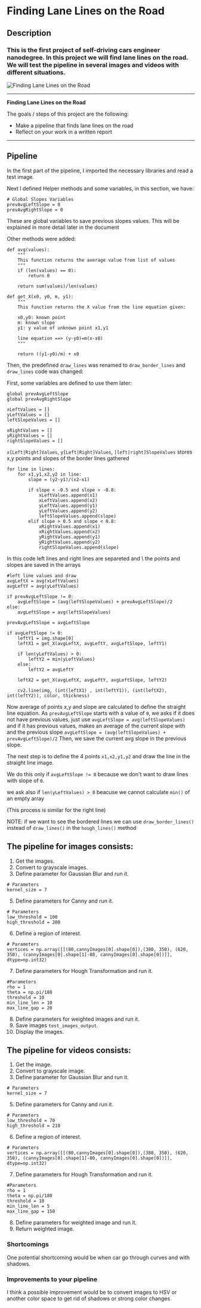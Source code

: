 # **Finding Lane Lines on the Road** 

## Description

### This is the first project of self-driving cars engineer nanodegree. In this project we will find lane lines on the road. We will test the pipeline in several images and videos with different situations.

[image1]: ./test_images_output/solidWhiteRight.jpg "Grayscale"
![Finding Lane Lines on the Road][image1]

---

**Finding Lane Lines on the Road**

The goals / steps of this project are the following:
* Make a pipeline that finds lane lines on the road
* Reflect on your work in a written report

---

## Pipeline

In the first part of the pipeline, I imported the necessary libraries and read a test image.

Next I defined Helper methods and some variables, in this section, we have:

```
# Global Slopes Variables
prevAvgLeftSlope = 0
prevAvgRightSlope = 0
```
These are global variables to save previous slopes values. This will be explained in more detail later in the document

Other methods were added:

```
def avg(values):
    """
    This function returns the average value from list of values
    """
    if (len(values) == 0):
        return 0
    
    return sum(values)/len(values)

def get_X(x0, y0, m, y1):
    """
    This function returns the X value from the line equation given:
    
    x0,y0: known point
    m: known slope
    y1: y value of unknown point x1,y1
    
    line equation ==> (y-y0)=m(x-x0) 
    """
    
    return ((y1-y0)/m) + x0
```
Then, the predefined `draw_lines` was renamed to `draw_border_lines` and `draw_lines` code was changed:

First, some variables are defined to use them later:
```
global prevAvgLeftSlope
global prevAvgRightSlope

xLeftValues = []
yLeftValues = []
leftSlopeValues = []

xRightValues = []
yRightValues = []
rightSlopeValues = []
```

`x[Left|Right]Values`, `y[Left|Right]Values`, `[left|right]SlopeValues` stores x,y points and slopes of the border lines gathered

```
for line in lines:
    for x1,y1,x2,y2 in line:
        slope = (y2-y1)/(x2-x1)
        
        if slope < -0.5 and slope > -0.8:
            xLeftValues.append(x1)
            xLeftValues.append(x2)
            yLeftValues.append(y1)
            yLeftValues.append(y2)
            leftSlopeValues.append(slope)
        elif slope > 0.5 and slope < 0.8:
            xRightValues.append(x1)
            xRightValues.append(x2)
            yRightValues.append(y1)
            yRightValues.append(y2)
            rightSlopeValues.append(slope)
```  
In this code left lines and right lines are separeted and \ the points and slopes are saved in the arrays

```
#left line values and draw   
avgLeftX = avg(xLeftValues)
avgLeftY = avg(yLeftValues)

if prevAvgLeftSlope != 0:
    avgLeftSlope = (avg(leftSlopeValues) + prevAvgLeftSlope)/2
else:
    avgLeftSlope = avg(leftSlopeValues)

prevAvgLeftSlope = avgLeftSlope

if avgLeftSlope != 0:
    leftY1 = img.shape[0]
    leftX1 = get_X(avgLeftX, avgLeftY, avgLeftSlope, leftY1)

    if len(yLeftValues) > 0:
        leftY2 = min(yLeftValues)
    else:
        leftY2 = avgLeftY
        
    leftX2 = get_X(avgLeftX, avgLeftY, avgLeftSlope, leftY2)

    cv2.line(img, (int(leftX1) , int(leftY1)), (int(leftX2), int(leftY2)), color, thickness)
```
Now average of points x,y and slope are calculated to define the straight line equation. As `prevAvgLeftSlope` starts with a value of `0`, we asks if it does not have previous values, just use `avgLeftSlope = avg(leftSlopeValues)` and if it has previous values, makes an average of the current slope with and the previous slope `avgLeftSlope = (avg(leftSlopeValues) + prevAvgLeftSlope)/2` Then, we save the current avg slope in the previous slope.

The next step is to define the 4 points `x1,x2,y1,y2` and draw the line in the straight line image.

We do this only if `avgLeftSlope != 0` because we don't want to draw lines with slope of `0`.

we ask also if `len(yLeftValues) > 0` beacuse we cannot calculate `min()` of an empty array

(This process is similar for the right line) 

NOTE: if we want to see the bordered lines we can use `draw_border_lines()` instead of `draw_lines()` in the `hough_lines()` method

## The pipeline for images consists:

1. Get the images.
2. Convert to grayscale images.
3. Define parameter for Gaussian Blur and run it.
```
# Parameters
kernel_size = 7
```
5. Define parameters for Canny and run it.
```
# Parameters
low_threshold = 100
high_threshold = 200
```

6. Define a region of interest.
```
# Parameters
vertices = np.array([[(80,cannyImages[0].shape[0]),(380, 350), (620, 350), (cannyImages[0].shape[1]-80, cannyImages[0].shape[0])]], dtype=np.int32)
```
7. Define parameters for Hough Transformation and run it.
```
#Parameters
rho = 1
theta = np.pi/180
threshold = 10 
min_line_len = 10
max_line_gap = 20
```
8. Define parameters for weighted images and run it.
9. Save images `test_images_output`.
10. Display the images.

## The pipeline for videos consists:
1. Get the image.
2. Convert to grayscale image.
3. Define parameter for Gaussian Blur and run it.
```
# Parameters
kernel_size = 7
```
5. Define parameters for Canny and run it.
```
# Parameters
low_threshold = 70
high_threshold = 210
```

6. Define a region of interest.
```
# Parameters
vertices = np.array([[(80,cannyImages[0].shape[0]),(380, 350), (620, 350), (cannyImages[0].shape[1]-80, cannyImages[0].shape[0])]], dtype=np.int32)
```
7. Define parameters for Hough Transformation and run it.
```
#Parameters
rho = 1 
theta = np.pi/180
threshold = 10 
min_line_len = 5
max_line_gap = 150 
```
8. Define parameters for weighted image and run it.
9. Return weighted image.

### Shortcomings

One potential shortcoming would be when car go through curves and with shadows.


### Improvements to your pipeline

I think a possible improvement would be to convert images to HSV or another color space to get rid of shadows or strong color changes